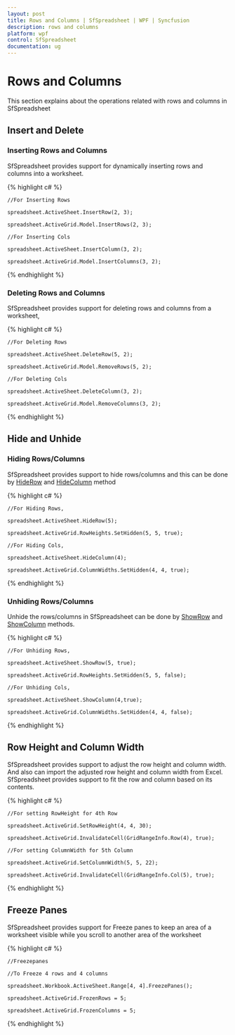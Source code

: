```yaml
---
layout: post
title: Rows and Columns | SfSpreadsheet | WPF | Syncfusion
description: rows and columns
platform: wpf
control: SfSpreadsheet
documentation: ug
---
```


# Rows and Columns
This section explains about the operations related with rows and columns in SfSpreadsheet

## Insert and Delete

### Inserting Rows and Columns

SfSpreadsheet provides support for dynamically inserting rows and columns into a worksheet. 

{% highlight c# %}

    //For Inserting Rows

    spreadsheet.ActiveSheet.InsertRow(2, 3);

    spreadsheet.ActiveGrid.Model.InsertRows(2, 3);

    //For Inserting Cols

    spreadsheet.ActiveSheet.InsertColumn(3, 2);

    spreadsheet.ActiveGrid.Model.InsertColumns(3, 2);

{% endhighlight %}

### Deleting Rows and Columns

SfSpreadsheet provides support for deleting rows and columns from a worksheet,

{% highlight c# %}

    //For Deleting Rows

    spreadsheet.ActiveSheet.DeleteRow(5, 2);

    spreadsheet.ActiveGrid.Model.RemoveRows(5, 2);

    //For Deleting Cols

    spreadsheet.ActiveSheet.DeleteColumn(3, 2);

    spreadsheet.ActiveGrid.Model.RemoveColumns(3, 2);


{% endhighlight %}
<br/>

## Hide and Unhide

### Hiding Rows/Columns

SfSpreadsheet provides support to hide rows/columns and this can be done by [HideRow](http://help.syncfusion.com/cr/cref_files/wpf/xlsio/topic6537.html) and [HideColumn](http://help.syncfusion.com/cr/cref_files/wpf/xlsio/topic6536.html) method

{% highlight c# %}

    //For Hiding Rows,

    spreadsheet.ActiveSheet.HideRow(5);

    spreadsheet.ActiveGrid.RowHeights.SetHidden(5, 5, true);

    //For Hiding Cols,

    spreadsheet.ActiveSheet.HideColumn(4);

    spreadsheet.ActiveGrid.ColumnWidths.SetHidden(4, 4, true);

{% endhighlight %}

### Unhiding Rows/Columns

Unhide the rows/columns in SfSpreadsheet can be done by [ShowRow](http://help.syncfusion.com/cr/cref_files/wpf/xlsio/topic6639.html) and [ShowColumn](http://help.syncfusion.com/cr/cref_files/wpf/xlsio/topic6634.html) methods.

{% highlight c# %}

    //For Unhiding Rows,

    spreadsheet.ActiveSheet.ShowRow(5, true);

    spreadsheet.ActiveGrid.RowHeights.SetHidden(5, 5, false);

    //For Unhiding Cols,

    spreadsheet.ActiveSheet.ShowColumn(4,true);

    spreadsheet.ActiveGrid.ColumnWidths.SetHidden(4, 4, false);

{% endhighlight %}
<br/>

## Row Height and Column Width

SfSpreadsheet provides support to adjust the row height and column width. And also can import the adjusted row height and column width from Excel. SfSpreadsheet provides support to fit the row and column based on its contents.

{% highlight c# %}

    //For setting RowHeight for 4th Row

    spreadsheet.ActiveGrid.SetRowHeight(4, 4, 30);

    spreadsheet.ActiveGrid.InvalidateCell(GridRangeInfo.Row(4), true);

    //For setting ColumnWidth for 5th Column

    spreadsheet.ActiveGrid.SetColumnWidth(5, 5, 22);

    spreadsheet.ActiveGrid.InvalidateCell(GridRangeInfo.Col(5), true);

{% endhighlight %}
<br/>

## Freeze Panes

SfSpreadsheet provides support for Freeze panes to keep an area of a worksheet visible while you scroll to another area of the worksheet

{% highlight c# %}

    //Freezepanes

    //To Freeze 4 rows and 4 columns

    spreadsheet.Workbook.ActiveSheet.Range[4, 4].FreezePanes();

    spreadsheet.ActiveGrid.FrozenRows = 5;

    spreadsheet.ActiveGrid.FrozenColumns = 5;

{% endhighlight %}

